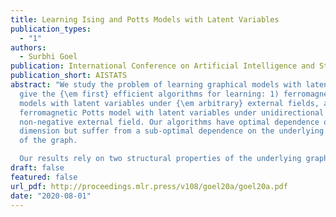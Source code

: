 ```yaml
---
title: Learning Ising and Potts Models with Latent Variables
publication_types:
  - "1"
authors:
  - Surbhi Goel
publication: International Conference on Artificial Intelligence and Statistics
publication_short: AISTATS
abstract: "We study the problem of learning graphical models with latent variables. We
  give the {\em first} efficient algorithms for learning: 1) ferromagnetic Ising
  models with latent variables under {\em arbitrary} external fields, and 2)
  ferromagnetic Potts model with latent variables under unidirectional
  non-negative external field. Our algorithms have optimal dependence on the
  dimension but suffer from a sub-optimal dependence on the underlying sparsity
  of the graph.

  Our results rely on two structural properties of the underlying graphical models. These in turn allow us to design an influence function which can be maximized greedily to recover the structure of the underlying graphical model. These structural results may be of independent interest."
draft: false
featured: false
url_pdf: http://proceedings.mlr.press/v108/goel20a/goel20a.pdf
date: "2020-08-01"
---
```

